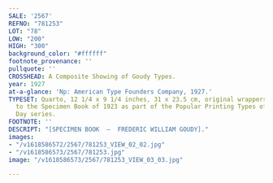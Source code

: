 ```yaml
---
SALE: '2567'
REFNO: "781253"
LOT: "78"
LOW: "200"
HIGH: "300"
background_color: "#ffffff"
footnote_provenance: ''
pullquote: ''
CROSSHEAD: A Composite Showing of Goudy Types.
year: 1927
at-a-glance: 'Np: American Type Founders Company, 1927.'
TYPESET: Quarto, 12 1/4 x 9 1/4 inches, 31 x 23.5 cm, original wrappers. Supplement
  to the Specimen Book of 1923 as part of the Popular Printing Types of the Present
  Day series.
FOOTNOTE: ''
DESCRIPT: "[SPECIMEN BOOK  —  FREDERIC WILLIAM GOUDY]."
images:
- "/v1618586572/2567/781253_VIEW_02_02.jpg"
- "/v1618586573/2567/781253.jpg"
image: "/v1618586573/2567/781253_VIEW_03_03.jpg"

---
```

